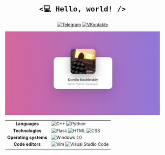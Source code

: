 <h1 align="center">
    <code><💻 Hello, world! /></code>
</h1>

<p align="center">
    <a href="https://t.me/willsem"><img alt="Telegram" src="https://img.shields.io/badge/Telegram-2CA5E0?style=for-the-badge&logo=telegram&logoColor=white" /></a>
    <a href="https://vk.com/d.yabl"><img alt="VKontakte" src="https://img.shields.io/badge/VKontakte-1881b5?style=for-the-badge&logo=vk&logoColor=white" /></a>
</p>

<img alt="Gimer Portfolio Card" src="img/portfolio_card.jpg" />
  
|                       |                                                                                                                                                                                                                                                                                                                                                                                                                                                                                                                                                                                                                           |
| :-------------------: | ------------------------------------------------------------------------------------------------------------------------------------------------------------------------------------------------------------------------------------------------------------------------------------------------------------------------------------------------------------------------------------------------------------------------------------------------------------------------------------------------------------------------------------------------------------------------------------------------------------------------- |
|     **Languages**     | <img alt="C++" src="https://img.shields.io/badge/C++-%2300599C.svg?&style=for-the-badge&logo=c%2B%2B&ogoColor=white" /> <img alt="Python" src="https://img.shields.io/badge/python-3670A0?style=for-the-badge&logo=python&logoColor=ffdd54" />                                                                                                                                                                                                                                                                                                                                                                            |
|   **Technologies**    | <img alt="Flask" src="https://img.shields.io/badge/Flask-20232A?style=for-the-badge&logo=flask&logoColor=61DAFB" /> <img alt="HTML" src="https://img.shields.io/badge/HTML-cf8225?style=for-the-badge&logo=html5&logoColor=white" /> <img alt="CSS" src="https://img.shields.io/badge/CSS-3894d6?style=for-the-badge&logo=css3&logoColor=white" />                                                                                                                                                                                                                                                                        |
| **Operating systems** | <img alt="Windows 10" src="https://img.shields.io/badge/Windows-0078D6?style=for-the-badge&logo=windows&logoColor=white" />                                                                                                                                                                                                                                                                                                                                                                                                                                                                                               |
|   **Code editors**    | <img alt="Vim" src="https://img.shields.io/badge/Vim-%2357A143.svg?&style=for-the-badge&logo=vim&logoColor=white" /> <img alt="Visual Studio Code" src="https://img.shields.io/badge/Visual_Studio_Code-0078D4?style=for-the-badge&logo=visual%20studio%20code&logoColor=white" />                                                                                                                                                                                                                                                                                                                               |
|                       |                                                                                                                                                                                                                                                                                                                                                                                                                                                                                                                                                                                                                           |
